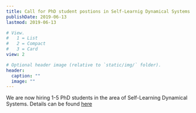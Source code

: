 ```yaml
---
title: Call for PhD student postions in Self-Learnig Dynamical Systems
publishDate: 2019-06-13
lastmod: 2019-06-13

# View.
#   1 = List
#   2 = Compact
#   3 = Card
view: 2

# Optional header image (relative to `static/img/` folder).
header:
  caption: ""
  image: ""
---
```

We are now hiring 1-5 PhD students in the area of Self-Learning Dynamical Systems. Details can be found [here](https://www.kth.se/en/om/work-at-kth/lediga-jobb/what:job/jobID:275201/where:4/)
